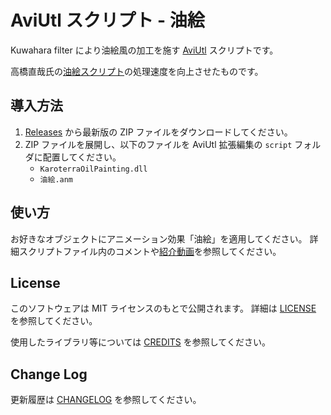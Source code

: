 # AviUtl スクリプト - 油絵

Kuwahara filter により油絵風の加工を施す
[AviUtl](http://spring-fragrance.mints.ne.jp/aviutl/) スクリプトです。

高橋直哉氏の[油絵スクリプト](https://www.nicovideo.jp/watch/sm35695116)の処理速度を向上させたものです。

## 導入方法

1. [Releases](https://github.com/karoterra/aviutl-OilPainting/releases/)
   から最新版の ZIP ファイルをダウンロードしてください。
2. ZIP ファイルを展開し、以下のファイルを AviUtl 拡張編集の `script` フォルダに配置してください。
   - `KaroterraOilPainting.dll`
   - `油絵.anm`

## 使い方

お好きなオブジェクトにアニメーション効果「油絵」を適用してください。
詳細スクリプトファイル内のコメントや[紹介動画](https://www.nicovideo.jp/watch/sm39051118)を参照してください。

## License

このソフトウェアは MIT ライセンスのもとで公開されます。
詳細は [LICENSE](LICENSE) を参照してください。

使用したライブラリ等については [CREDITS](CREDITS.md) を参照してください。

## Change Log

更新履歴は [CHANGELOG](CHANGELOG.md) を参照してください。
